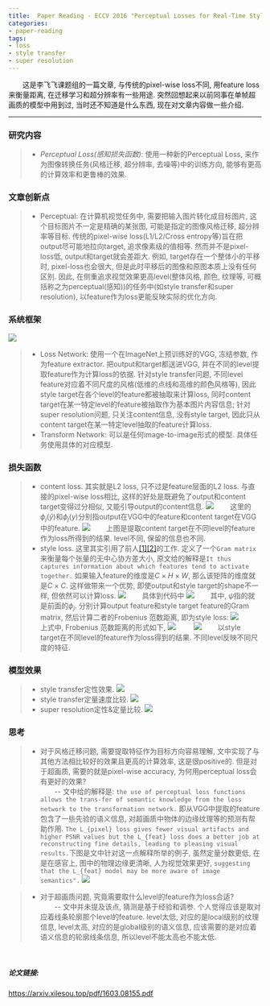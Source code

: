 ```yaml
---
title:  Paper Reading - ECCV 2016 "Perceptual Losses for Real-Time Style Transfer and Super-Resolution"
categories:
- paper-reading
tags:
- loss
- style transfer
- super resolution
---
```


&emsp;&emsp;这是李飞飞课题组的一篇文章, 与传统的pixel-wise loss不同, 用feature loss来衡量距离, 在迁移学习和超分辨率有一些用途. 突然回想起来以前同事在单帧超画质的模型中用到过, 当时还不知道是什么东西, 现在对文章内容做一些介绍.

***
### 研究内容
>+ *Perceptual Loss(感知损失函数)*: 使用一种新的Perceptual Loss, 来作为图像转换任务(风格迁移, 超分辨率, 去噪等)中的训练方向, 能够有更高的计算效率和更鲁棒的效果.   

### 文章创新点
>+ Perceptual: 在计算机视觉任务中, 需要把输入图片转化成目标图片, 这个目标图片不一定是精确的某张图, 可能是指定的图像风格迁移, 超分辨率等目标. 传统的pixel-wise loss(L1/L2/Cross entropy等)旨在把output尽可能地拉向target, 追求像素级的值相等. 然而并不是pixel-loss低, output和target就会差距大. 例如, target存在一个整体小的平移时, pixel-loss也会很大, 但是此时平移后的图像和原图本质上没有任何区别. 因此, 在侧重追求视觉效果更高level(整体风格, 颜色, 纹理等, 可概括称之为perceptual(感知))的任务中(如style transfer和super resolution), 以feature作为loss更能反映实际的优化方向.

### 系统框架
![](/assets/images/perceptualLoss/1.png)
>+ Loss Network: 使用一个在ImageNet上预训练好的VGG, 冻结参数, 作为feature extractor. 把output和target都送进VGG, 并在不同的level提取feature作为计算loss的依据. 针对style transfer问题, 不同level feature对应着不同尺度的风格(低维的点线和高维的颜色风格等), 因此style target在各个level的feature都被抽取来计算loss, 同时content target在某一特定level的feature被抽取作为基本图片内容信息; 针对super resolution问题, 只关注content信息, 没有style target, 因此只从content target在某一特定level抽取的feature计算loss. 
>+ Transform Network: 可以是任何image-to-image形式的模型. 具体任务使用具体的对应模型.

### 损失函数
>+ content loss. 其实就是L2 loss, 只不过是feature层面的L2 loss. 与直接的pixel-wise loss相比, 这样的好处是既避免了output和content target变得过分相似, 又能引导output的content信息.
![](/assets/images/perceptualLoss/2.png)
&emsp;&emsp;这里的$\phi_j(\hat y)$和$\phi_j(y)$分别指output在VGG中的feature和content target在VGG中的feature.
![](/assets/images/perceptualLoss/7.png)
&emsp;&emsp;上图是提取content target在不同level的feature作为loss所得到的结果. level不同, 保留的信息也不同.
>+ style loss. 这里其实引用了前人[[1]][link1][[2]][link2]的工作. 定义了一个`Gram matrix`来衡量每个张量的无中心协方差大小, 原文给的解释是`It thus captures information about which features tend to activate together.` 如果输入feature的维度是$C\times H\times W$, 那么该矩阵的维度就是$C\times C$. 这样做带来一个优势, 即使output和style target的shape不一样, 但依然可以计算loss.
![](/assets/images/perceptualLoss/3.png)
&emsp;&emsp;具体到代码中
![](/assets/images/perceptualLoss/4.png)
&emsp;&emsp;其中, $\psi$指的就是前面的$\phi_j$. 分别计算output feature和style target feature的Gram matrix, 然后计算二者的Frobenius 范数距离, 即为style loss:
![](/assets/images/perceptualLoss/5.png)
&emsp;&emsp;上式中, Frobenius 范数距离的形式如下,
![](/assets/images/perceptualLoss/6.png)
&emsp;&emsp;
![](/assets/images/perceptualLoss/8.png)
&emsp;&emsp;以style target在不同level的feature作为loss得到的结果. 不同level反映不同尺度的特征.



### 模型效果
>+ style transfer定性效果. 
![](/assets/images/perceptualLoss/9.png)
>+ style transfer定量速度比较.
![](/assets/images/perceptualLoss/10.png)
>+ super resolution定性&定量比较.
![](/assets/images/perceptualLoss/11.png)

### 思考
>+ 对于风格迁移问题, 需要提取特征作为目标方向容易理解, 文中实现了与其他方法相比较好的效果且更高的计算效率, 这是很positive的. 但是对于超画质, 需要的就是pixel-wise accuracy, 为何用perceptual loss会有更好的效果?   
&emsp;&emsp;-- 文中给的解释是: `the use of perceptual loss functions allows the trans-fer of semantic knowledge from the loss network to the transformation network.` 即从VGG中提取的feature包含了一些先验的语义信息, 对超画质中物体的边缘纹理等的预测有帮助作用. `The L_{pixel} loss gives fewer visual artifacts and higher PSNR values but the L_{feat} loss does a better job at reconstructing fine details, leading to pleasing visual results.`下图是文中针对这一点解释所举的例子, 虽然定量分数更低, 在是在感官上, 图中的物理边缘更清晰, 人为视觉效果更好, `suggesting that the L_{feat} model may be more aware of image semantics".` 
![](/assets/images/perceptualLoss/12.png)

>+ 对于超画质问题, 究竟需要取什么level的feature作为loss合适?   
&emsp;&emsp;-- 文中并未提及该点, 猜测是基于经验和调参. 个人觉得应该是取对应着线条轮廓那个level的feature. level太低, 对应的是local级别的纹理信息, level太高, 对应的是global级别的语义信息, 应该需要的是对应着语义信息的轮廓线条信息, 所以level不能太高也不能太低.

<br
/>
##### 论文链接:
<https://arxiv.xilesou.top/pdf/1603.08155.pdf>

[link1]: http://papers.nips.cc/paper/5633-texture-synthesis-using-convolutional-neural-networks
[link2]: https://arxiv.xilesou.top/abs/1508.06576

